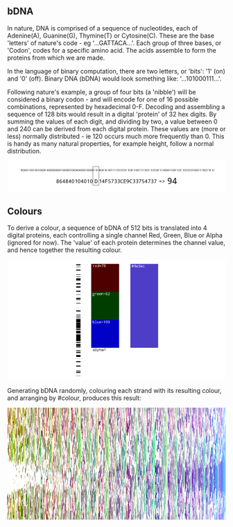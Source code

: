 ## bDNA

In nature, DNA is comprised of a sequence of nucleotides, each of Adenine(A), Guanine(G), Thymine(T) or Cytosine(C). These are the base 'letters' of nature's code - eg '...GATTACA...'. Each group of three bases, or 'Codon', codes for a specific amino acid. The acids assemble to form the proteins from which we are made. 

In the language of binary computation, there are two letters, or 'bits': '1' (on) and '0' (off). Binary DNA (bDNA) would look something like: '...101000111...'.

Following nature's example, a group of four bits (a 'nibble') will be considered a binary codon - and will encode for one of 16 possible combinations, represented by hexadecimal 0-F. Decoding and assembling a sequence of 128 bits would result in a digital 'protein' of 32 hex digits. By summing the values of each digit, and dividing by two, a value between 0 and 240 can be derived from each digital protein. These values are (more or less) normally distributed - ie 120 occurs much more frequently than 0. This is handy as many natural properties, for example height, follow a normal distribution.

![bDNA](../project_images/dna.png?raw=true "bDNA")

## Colours

To derive a colour, a sequence of bDNA of 512 bits is translated into 4 digital proteins, each controlling a single channel Red, Green, Blue or Alpha (ignored for now). The 'value' of each protein determines the channel value, and hence together the resulting colour.

![RGB](../project_images/rgb.png?raw=true "RGB")

Generating bDNA randomly, colouring each strand with its resulting colour, and arranging by #colour, produces this result:

![bDNA colours](../project_images/bdnacolours.png?raw=true "bDNA colours")
